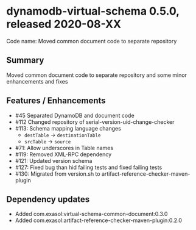 # dynamodb-virtual-schema 0.5.0, released 2020-08-XX
 
Code name: Moved common document code to separate repository 
 
## Summary

Moved common document code to separate repository and some minor enhancements and fixes

## Features / Enhancements
 
* #45 Separated DynamoDB and document code 
* #112 Changed repository of serial-version-uid-change-checker
* #113: Schema mapping language changes
    * `destTable` -> `destinationTable`
    * `srcTable` -> `source`
* #71: Allow underscores in Table names
* #119: Removed XML-RPC dependency 
* #121: Updated version schema
* #127: Fixed bug than hid failing tests and fixed failing tests
* #130: Migrated from version.sh to artifact-reference-checker-maven-plugin

## Dependency updates

* Added com.exasol:virtual-schema-common-document:0.3.0
* Added com.exasol:artifact-reference-checker-maven-plugin:0.2.0